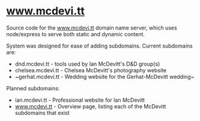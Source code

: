 # www.mcdevi.tt

Source code for the www.mcdevi.tt domain name server, which uses node/express to serve both static and dynamic content.

System was designed for ease of adding subdomains. Current subdomains are:

* dnd.mcdevi.tt - tools used by Ian McDevitt's D&D group(s)
* chelsea.mcdevi.tt - Chelsea McDevitt's photography website
* ~gerhat.mcdevi.tt - Wedding website for the Gerhat-McDevitt wedding~

Planned subdomains:

* ian.mcdevi.tt - Professional website for Ian McDevitt
* www.mcdevi.tt - Overview page, listing each of the McDevitt subdomains that exist
